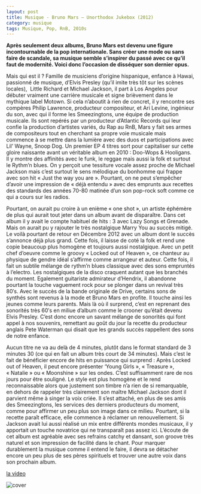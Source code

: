 ```yaml
---
layout: post
title: Musique - Bruno Mars – Unorthodox Jukebox (2012)
category: musique
tags: Musique, Pop, RnB, 2010s
---
```

**Après seulement deux albums, Bruno Mars est devenu une figure incontournable de la pop internationale. Sans créer une mode ou sans faire de scandale, sa musique semble s’inspirer du passé avec ce qu’il faut de modernité. Voici donc l’occasion de disséquer son dernier opus.**

Mais qui est il ? Famille de musiciens d’origine hispanique, enfance à Hawai, passionné de musique, d’Elvis Presley (qu’il imite très tôt sur les scènes locales),  Little Richard et Michael Jackson, il part à Los Angeles pour débuter vraiment une carrière musicale et signe brièvement dans le mythique label Motown. Si cela n’aboutit à rien de concret, il y rencontre ses compères Philip Lawrence, producteur compositeur, et Ari Levine, ingénieur du son, avec qui il forme les Smeezingtons, une équipe de production musicale. Ils sont repérés par un producteur d’Atlantic Records qui leur confie la production d’artistes variés, du Rap au RnB, Mars y fait ses armes de compositeurs tout en cherchant sa propre voie musicale mais commence à se mettre dans la lumière avec des duos et participations avec Lil’ Wayne, Snoop Dog. Un premier EP 4 titres sort pour capitaliser sur cette gloire naissante avant un véritable album en 2010 : Doo-Wops &amp; Hooligans. Il y montre des affinités avec le funk, le reggae mais aussi la folk et surtout le Rythm’n blues. On y perçoit une tessiture vocale assez proche de Michael Jackson mais c’est surtout le sens mélodique du bonhomme qui frappe avec son hit « Just the way you are ». Pourtant, on ne peut s’empêcher d’avoir une impression de « déjà entendu » avec des emprunts aux recettes des standards des années 70-80 matinée d’un son pop-rock soft comme ce qui a cours sur les radios.

Pourtant, on aurait pu croire à un enième « one shot », un artiste éphémère de plus qui aurait tout jeter dans un album avant de disparaître. Dans cet album il y avait le compte habituel de hits : 3 avec Lazy Songs et Grenade. Mais on aurait pu y rajouter le très nostalgique Marry You au succès mitigé. Le voilà pourtant de retour en Décembre 2012 avec un album dont le succès s’annonce déjà plus grand. Cette fois, il laisse de coté la folk et rend une copie beaucoup plus homogène et toujours aussi nostalgique. Avec un petit chef d’oeuvre comme le groovy « Locked out of Heaven », ce chanteur au physique de gendre idéal s’affirme comme arrangeur et auteur. Cette fois, il fait un subtile mélange de rythm’n blues classique avec des sons empruntés à l’electro. Les nostalgiques de la disco craquent autant que les branchés du moment. Egalement guitariste admirateur d’Hendrix, il abandonne pourtant la touche vaguement rock pour se plonger dans un revival très 80′s. Avec le succès de la bande originale de Drive, certains sons de synthés sont revenus à la mode et Bruno Mars en profite. Il touche ainsi les jeunes comme leurs parents. Mais là où il surprend, c’est en reprenant des sonorités très 60′s en miliue d’album comme le crooner qu’était devenu Elvis Presley. C’est donc encore un savant mélange de sonorités qui font appel à nos souvenirs, remettant au goût du jour la recette du producteur anglais Pete Waterman qui disait que les grands succès rappellent des sons de notre enfance.

Aucun titre ne va au delà de 4 minutes, plutôt dans le format standard de 3 minutes 30 (ce qui en fait un album très court de 34 minutes). Mais c’est le fait de bénéficier encore de hits en puissance qui surprend : Après Locked out of Heaven, il peut encore présenter ‘Young Girls », « Treasure », « Natalie » ou « Moonshine » sur les ondes. C’est suffisamment rare de nos jours pour être souligné. Le style est plus homogène et le rend reconnaissable alors que justement son timbre n’a rien de si remarquable, en dehors de rappeler très clairement son maître Michael Jackson dont il parvient même à singer la voix criée. Il s’est attaché, en plus de ses amis des Smeezingtons, les services des derniers producteurs du moment, comme pour affirmer un peu plus son image dans ce milieu. Pourtant, si la recette paraît efficace, elle commence à réclamer un renouvellement. Si Jackson avait lui aussi réalisé un mix entre différents mondes musicaux, il y apportait un touche novatrice qui ne transparaît pas assez ici. L’écoute de cet album est agréable avec ses refrains catchy et dansant, son groove très naturel et son impression de facilité dans le chant. Pour marquer durablement la musique comme il entend le faire, il devra se détacher encore un peu plus de ses pères spirituels et trouver une autre voix dans son prochain album.

[la video](https://www.youtube.com/watch?v=e-fA-gBCkj0)

![cover](http://cheziceman.files.wordpress.com/2014/11/unorthodoxjukebox.jpg)


